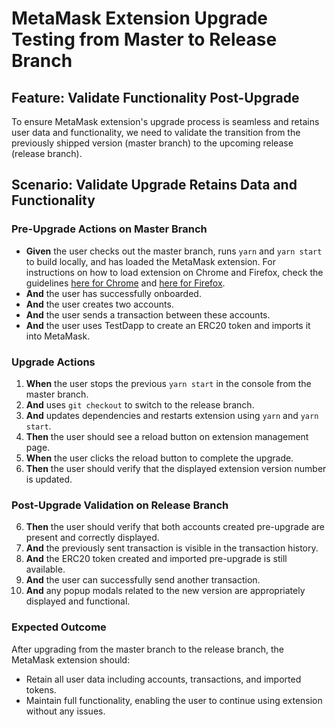 # MetaMask Extension Upgrade Testing from Master to Release Branch

## Feature: Validate Functionality Post-Upgrade

To ensure MetaMask extension's upgrade process is seamless and retains user data and functionality, we need to validate the transition from the previously shipped version (master branch) to the upcoming release (release branch).

## Scenario: Validate Upgrade Retains Data and Functionality

### Pre-Upgrade Actions on Master Branch

- **Given** the user checks out the master branch, runs `yarn` and `yarn start` to build locally, and has loaded the MetaMask extension. For instructions on how to load extension on Chrome and Firefox, check the guidelines [here for Chrome](https://github.com/MetaMask/metamask-extension/blob/develop/docs/add-to-chrome.md) and [here for Firefox](https://github.com/MetaMask/metamask-extension/blob/develop/docs/add-to-firefox.md).
- **And** the user has successfully onboarded.
- **And** the user creates two accounts.
- **And** the user sends a transaction between these accounts.
- **And** the user uses TestDapp to create an ERC20 token and imports it into MetaMask.

### Upgrade Actions

1. **When** the user stops the previous `yarn start` in the console from the master branch.
2. **And** uses `git checkout` to switch to the release branch.
3. **And** updates dependencies and restarts extension using `yarn` and `yarn start`.
4. **Then** the user should see a reload button on extension management page.
5. **When** the user clicks the reload button to complete the upgrade.
6. **Then** the user should verify that the displayed extension version number is updated.

### Post-Upgrade Validation on Release Branch

6. **Then** the user should verify that both accounts created pre-upgrade are present and correctly displayed.
7. **And** the previously sent transaction is visible in the transaction history.
8. **And** the ERC20 token created and imported pre-upgrade is still available.
9. **And** the user can successfully send another transaction.
10. **And** any popup modals related to the new version are appropriately displayed and functional.

### Expected Outcome

After upgrading from the master branch to the release branch, the MetaMask extension should:
- Retain all user data including accounts, transactions, and imported tokens.
- Maintain full functionality, enabling the user to continue using extension without any issues.